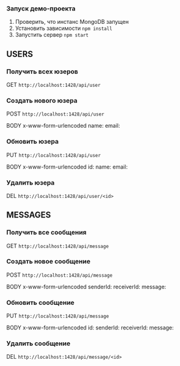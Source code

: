 ### Запуск демо-проекта

1. Проверить, что инстанс MongoDB запущен
2. Установить зависимости ```npm install```
3. Запустить сервер ```npm start```

## USERS

### Получить всех юзеров
GET ```http://localhost:1428/api/user```

### Создать нового юзера
POST ```http://localhost:1428/api/user```

BODY x-www-form-urlencoded
name: <String>
email: <String>

### Обновить юзера
PUT ```http://localhost:1428/api/user```

BODY x-www-form-urlencoded
id: <id>
name: <String>
email: <String>

### Удалить юзера
DEL ```http://localhost:1428/api/user/<id>```


## MESSAGES

### Получить все сообщения
GET ```http://localhost:1428/api/message```

### Создать новое сообщение
POST ```http://localhost:1428/api/message```

BODY x-www-form-urlencoded
senderId: <id>
receiverId: <id>
message: <String>

### Обновить сообщение
PUT ```http://localhost:1428/api/message```

BODY x-www-form-urlencoded
id: <id>
senderId: <id>
receiverId: <id>
message: <String>

### Удалить сообщение
DEL ```http://localhost:1428/api/message/<id>```